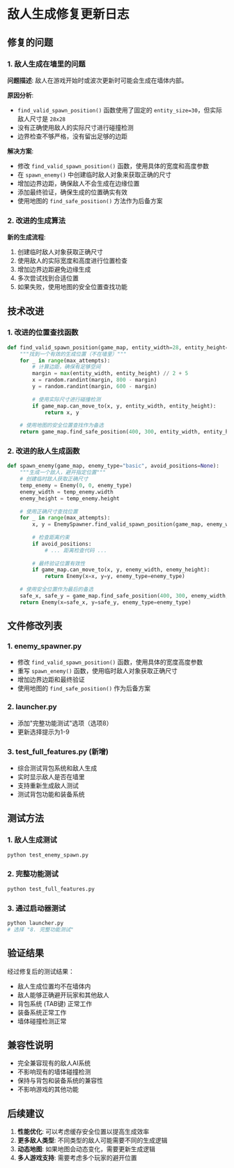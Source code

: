# 敌人生成修复更新日志

## 修复的问题

### 1. 敌人生成在墙里的问题
**问题描述**: 敌人在游戏开始时或波次更新时可能会生成在墙体内部。

**原因分析**:
- `find_valid_spawn_position()` 函数使用了固定的 `entity_size=30`，但实际敌人尺寸是 `28x28`
- 没有正确使用敌人的实际尺寸进行碰撞检测
- 边界检查不够严格，没有留出足够的边距

**解决方案**:
- 修改 `find_valid_spawn_position()` 函数，使用具体的宽度和高度参数
- 在 `spawn_enemy()` 中创建临时敌人对象来获取正确的尺寸
- 增加边界边距，确保敌人不会生成在边缘位置
- 添加最终验证，确保生成的位置确实有效
- 使用地图的 `find_safe_position()` 方法作为后备方案

### 2. 改进的生成算法
**新的生成流程**:
1. 创建临时敌人对象获取正确尺寸
2. 使用敌人的实际宽度和高度进行位置检查
3. 增加边界边距避免边缘生成
4. 多次尝试找到合适位置
5. 如果失败，使用地图的安全位置查找功能

## 技术改进

### 1. 改进的位置查找函数
```python
def find_valid_spawn_position(game_map, entity_width=28, entity_height=28, max_attempts=50):
    """找到一个有效的生成位置（不在墙里）"""
    for _ in range(max_attempts):
        # 计算边距，确保有足够空间
        margin = max(entity_width, entity_height) // 2 + 5
        x = random.randint(margin, 800 - margin)
        y = random.randint(margin, 600 - margin)
        
        # 使用实际尺寸进行碰撞检测
        if game_map.can_move_to(x, y, entity_width, entity_height):
            return x, y
    
    # 使用地图的安全位置查找作为备选
    return game_map.find_safe_position(400, 300, entity_width, entity_height)
```

### 2. 改进的敌人生成函数
```python
def spawn_enemy(game_map, enemy_type="basic", avoid_positions=None):
    """生成一个敌人，避开指定位置"""
    # 创建临时敌人获取正确尺寸
    temp_enemy = Enemy(0, 0, enemy_type)
    enemy_width = temp_enemy.width
    enemy_height = temp_enemy.height
    
    # 使用正确尺寸查找位置
    for _ in range(max_attempts):
        x, y = EnemySpawner.find_valid_spawn_position(game_map, enemy_width, enemy_height)
        
        # 检查距离约束
        if avoid_positions:
            # ... 距离检查代码 ...
        
        # 最终验证位置有效性
        if game_map.can_move_to(x, y, enemy_width, enemy_height):
            return Enemy(x=x, y=y, enemy_type=enemy_type)
    
    # 使用安全位置作为最后的备选
    safe_x, safe_y = game_map.find_safe_position(400, 300, enemy_width, enemy_height)
    return Enemy(x=safe_x, y=safe_y, enemy_type=enemy_type)
```

## 文件修改列表

### 1. enemy_spawner.py
- 修改 `find_valid_spawn_position()` 函数，使用具体的宽度高度参数
- 重写 `spawn_enemy()` 函数，使用临时敌人对象获取正确尺寸
- 增加边界边距和最终验证
- 使用地图的 `find_safe_position()` 作为后备方案

### 2. launcher.py
- 添加"完整功能测试"选项（选项8）
- 更新选择提示为1-9

### 3. test_full_features.py (新增)
- 综合测试背包系统和敌人生成
- 实时显示敌人是否在墙里
- 支持重新生成敌人测试
- 测试背包功能和装备系统

## 测试方法

### 1. 敌人生成测试
```bash
python test_enemy_spawn.py
```

### 2. 完整功能测试
```bash
python test_full_features.py
```

### 3. 通过启动器测试
```bash
python launcher.py
# 选择 "8. 完整功能测试"
```

## 验证结果

经过修复后的测试结果：
- 敌人生成位置均不在墙体内
- 敌人能够正确避开玩家和其他敌人
- 背包系统 (TAB键) 正常工作
- 装备系统正常工作
- 墙体碰撞检测正常

## 兼容性说明

- 完全兼容现有的敌人AI系统
- 不影响现有的墙体碰撞检测
- 保持与背包和装备系统的兼容性
- 不影响游戏的其他功能

## 后续建议

1. **性能优化**: 可以考虑缓存安全位置以提高生成效率
2. **更多敌人类型**: 不同类型的敌人可能需要不同的生成逻辑
3. **动态地图**: 如果地图会动态变化，需要更新生成逻辑
4. **多人游戏支持**: 需要考虑多个玩家的避开位置
